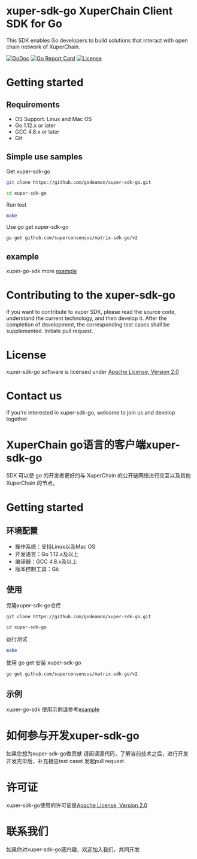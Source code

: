 
# xuper-sdk-go XuperChain Client SDK for Go
This SDK enables Go developers to build solutions that interact with open chain network of XuperChain.

[![GoDoc](https://pkg.go.dev/badge/github.com/xuperchain/xuper-sdk-go?utm_source=godoc)](https://pkg.go.dev/github.com/superconsensus/matrix-sdk-go/v2)
[![Go Report Card](https://goreportcard.com/badge/github.com/xuperchain/xuper-sdk-go)](https://goreportcard.com/report/github.com/xuperchain/xuper-sdk-go)
[![License](https://img.shields.io/github/license/xuperchain/xuper-sdk-go?style=flat-square)](/LICENSE)

# Getting started
## Requirements
* OS Support: Linux and Mac OS
* Go 1.12.x or later
* GCC 4.8.x or later
* Git


## Simple use samples

Get xuper-sdk-go
```bash
git clone https://github.com/godeamon/xuper-sdk-go.git

cd xuper-sdk-go
```

Run test
```bash
make
```

Use go get xuper-sdk-go
```bash
go get github.com/superconsensus/matrix-sdk-go/v2
```

## example
xuper-go-sdk more [example](https://github.com/xuperchain/xuper-sdk-go/tree/master/example)

# Contributing to the xuper-sdk-go
If you want to contribute to xuper SDK, 
please read the source code, understand the current technology, and then develop it.
After the completion of development, the corresponding test cases shall be supplemented.
Initiate pull request.

# License
xuper-sdk-go software is licensed under [Apache License, Version 2.0](https://github.com/xuperchain/xuper-sdk-go/blob/master/LICENSE)

# Contact us
If you're interested in xuper-sdk-go, welcome to join us and develop together


# XuperChain go语言的客户端xuper-sdk-go
SDK 可以使 go 的开发者更好的与 XuperChain 的公开链网络进行交互以及其他 XuperChain 的节点。

# Getting started
## 环境配置

* 操作系统：支持Linux以及Mac OS
* 开发语言：Go 1.12.x及以上
* 编译器：GCC 4.8.x及以上
* 版本控制工具：Git

## 使用

克隆xuper-sdk-go仓库
```
git clone https://github.com/godeamon/xuper-sdk-go.git

cd xuper-sdk-go
```

运行测试
```bash
make
```

使用 go get 安装 xuper-sdk-go
```bash
go get github.com/superconsensus/matrix-sdk-go/v2
```

## 示例
xuper-go-sdk 使用示例请参考[example](https://github.com/xuperchain/xuper-sdk-go/tree/master/example)

# 如何参与开发xuper-sdk-go
如果您想为xuper-sdk-go做贡献
请阅读源代码，了解当前技术之后，进行开发
开发完毕后，补充相应test caset
发起pull request

# 许可证
xuper-sdk-go使用的许可证是[Apache License, Version 2.0](https://github.com/xuperchain/xuper-sdk-go/blob/master/LICENSE)

# 联系我们
如果你对xuper-sdk-go感兴趣，欢迎加入我们，共同开发